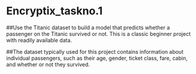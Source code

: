 # Encryptix_taskno.1

##Use the Titanic dataset to build a model that predicts whether a passenger on the Titanic survived or not. This is a classic beginner project with readily available data.

##The dataset typically used for this project contains information about individual passengers, such as their age, gender, ticket class, fare, cabin, and whether or not they survived.
